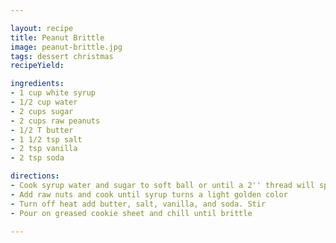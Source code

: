 ```yaml
---

layout: recipe
title: Peanut Brittle
image: peanut-brittle.jpg
tags: dessert christmas
recipeYield:

ingredients:
- 1 cup white syrup
- 1/2 cup water
- 2 cups sugar
- 2 cups raw peanuts
- 1/2 T butter
- 1 1/2 tsp salt
- 2 tsp vanilla
- 2 tsp soda

directions:
- Cook syrup water and sugar to soft ball or until a 2'' thread will spin from spoon
- Add raw nuts and cook until syrup turns a light golden color
- Turn off heat add butter, salt, vanilla, and soda. Stir
- Pour on greased cookie sheet and chill until brittle

---
```


